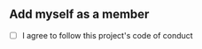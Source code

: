 ## Add myself as a member

<!-- Add your message here -->

- [ ] I agree to follow this project's code of conduct